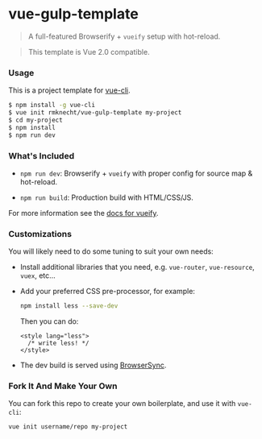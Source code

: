 # vue-gulp-template

> A full-featured Browserify + `vueify` setup with hot-reload.

> This template is Vue 2.0 compatible.

### Usage

This is a project template for [vue-cli](https://github.com/vuejs/vue-cli).

``` bash
$ npm install -g vue-cli
$ vue init rmknecht/vue-gulp-template my-project
$ cd my-project
$ npm install
$ npm run dev
```

### What's Included

- `npm run dev`: Browserify + `vueify` with proper config for source map & hot-reload.

- `npm run build`: Production build with HTML/CSS/JS.

For more information see the [docs for vueify](https://github.com/vuejs/vueify).

### Customizations

You will likely need to do some tuning to suit your own needs:

- Install additional libraries that you need, e.g. `vue-router`, `vue-resource`, `vuex`, etc...

- Add your preferred CSS pre-processor, for example:

  ``` bash
  npm install less --save-dev
  ```

  Then you can do:

  ``` vue
  <style lang="less">
    /* write less! */
  </style>
  ```

- The dev build is served using [BrowserSync](https://www.browsersync.io/).

### Fork It And Make Your Own

You can fork this repo to create your own boilerplate, and use it with `vue-cli`:

``` bash
vue init username/repo my-project
```
